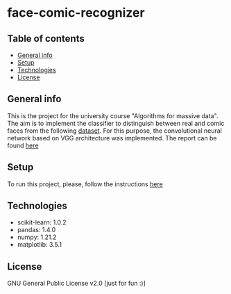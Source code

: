 # face-comic-recognizer
 
## Table of contents
* [General info](#general-info)
* [Setup](#setup)
* [Technologies](#technologies)
* [License](#license)

## General info
This is the project for the university course "Algorithms for massive data".
The aim is to implement the classifier to distinguish between real and comic faces from the following [dataset](https://www.kaggle.com/datasets/defileroff/comic-faces-paired-synthetic-v2). For this purpose, the convolutional neural network based on VGG architecture was implemented. The report can be found [here](https://github.com/kkonstantin182/face-comic-recognizer/blob/main/documents/docs/report.pdf)

## Setup

To run this project, please, follow the instructions [here](https://github.com/kkonstantin182/face-comic-recognizer/blob/main/notebooks/setup.ipynb)

## Technologies
* scikit-learn: 1.0.2
* pandas: 1.4.0
* numpy: 1.21.2
* matplotlib: 3.5.1

## License
GNU General Public License v2.0 [just for fun :)]
